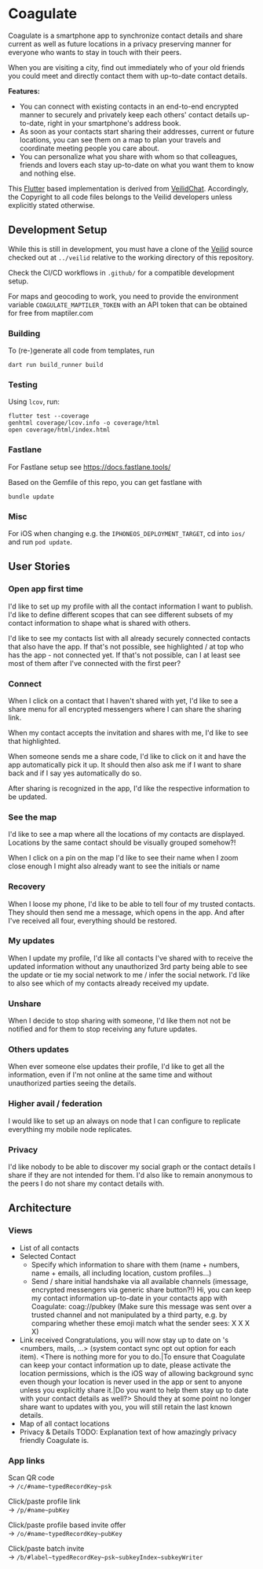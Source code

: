 # Coagulate

Coagulate is a smartphone app to synchronize contact details and share current as well as future locations in a privacy preserving manner for everyone who wants to stay in touch with their peers.

When you are visiting a city, find out immediately who of your old friends you could meet and directly contact them with up-to-date contact details.

**Features:**
- You can connect with existing contacts in an end-to-end encrypted manner to securely and privately keep each others' contact details up-to-date, right in your smartphone's address book.
- As soon as your contacts start sharing their addresses, current or future locations, you can see them on a map to plan your travels and coordinate meeting people you care about.
- You can personalize what you share with whom so that colleagues, friends and lovers each stay up-to-date on what you want them to know and nothing else.

This [Flutter](flutter.dev) based implementation is derived from [VeilidChat](https://gitlab.com/veilid/veilidchat/).
Accordingly, the Copyright to all code files belongs to the Veilid developers unless explicitly stated otherwise.

## Development Setup

While this is still in development, you must have a clone of the [Veilid](https://gitlab.com/veilid/veilid/) source checked out at `../veilid` relative to the working directory of this repository.

Check the CI/CD workflows in `.github/` for a compatible development setup.

For maps and geocoding to work, you need to provide the environment variable `COAGULATE_MAPTILER_TOKEN` with an API token that can be obtained for free from maptiler.com

### Building

To (re-)generate all code from templates, run
```
dart run build_runner build
```

### Testing

Using `lcov`, run:
```
flutter test --coverage
genhtml coverage/lcov.info -o coverage/html
open coverage/html/index.html

```

### Fastlane

For Fastlane setup see https://docs.fastlane.tools/

Based on the Gemfile of this repo, you can get fastlane with
```
bundle update
```

### Misc

For iOS when changing e.g. the `IPHONEOS_DEPLOYMENT_TARGET`, cd into `ios/` and run `pod update`.

## User Stories

### Open app first time

I'd like to set up my profile with all the contact information I want to publish.
I'd like to define different scopes that can see different subsets of my contact information to shape what is shared with others.

I'd like to see my contacts list with all already securely connected contacts that also have the app.
If that's not possible, see highlighted / at top who has the app - not connected yet.
If that's not possible, can I at least see most of them after I've connected with the first peer?

### Connect

When I click on a contact that I haven't shared with yet, I'd like to see a share menu for all encrypted messengers where I can share the sharing link.

When my contact accepts the invitation and shares with me, I'd like to see that highlighted.

When someone sends me a share code, I'd like to click on it and have the app automatically pick it up. It should then also ask me if I want to share back and if I say yes automatically do so.

After sharing is recognized in the app, I'd like the respective information to be updated.

### See the map

I'd like to see a map where all the locations of my contacts are displayed.
Locations by the same contact should be visually grouped somehow?!

When I click on a pin on the map I'd like to see their name
when I zoom close enough I might also already want to see the initials or name

### Recovery

When I loose my phone, I'd like to be able to tell four of my trusted contacts.
They should then send me a message, which opens in the app. And after I've received all four, everything should be restored.

### My updates

When I update my profile, I'd like all contacts I've shared with to receive the updated information without any unauthorized 3rd party being able to see the update or tie my social network to me / infer the social network.
I'd like to also see which of my contacts already received my update.

### Unshare

When I decide to stop sharing with someone, I'd like them not not be notified and for them to stop receiving any future updates.

### Others updates

When ever someone else updates their profile, I'd like to get all the information, even if I'm not online at the same time and without unauthorized parties seeing the details.

### Higher avail / federation

I would like to set up an always on node that I can configure to replicate everything my mobile node replicates.

### Privacy

I'd like nobody to be able to discover my social graph or the contact details I share if they are not intended for them.
I'd also like to remain anonymous to the peers I do not share my contact details with.

## Architecture

### Views
- List of all contacts
- Selected Contact
  - Specify which information to share with them (name + numbers, name + emails, all including location, custom profiles...)
  - Send / share initial handshake via all available channels (imessage, encrypted messengers via generic share button?!)
    Hi, you can keep my contact information up-to-date in your contacts app with Coagulate: coag://pubkey (Make sure this message was sent over a trusted channel and not manipulated by a third party, e.g. by comparing whether these emoji match what the sender sees: X X X X)
- Link received
  Congratulations, you will now stay up to date on <NAME>'s <numbers, mails, ...> (system contact sync opt out option for each item). <There is nothing more for you to do.|To ensure that Coagulate can keep your contact information up to date, please activate the location permissions, which is the iOS way of allowing background sync even though your location is never used in the app or sent to anyone unless you explicitly share it.|Do you want to help them stay up to date with your contact details as well?> Should they at some point no longer share want to updates with you, you will still retain the last known details.
- Map of all contact locations
- Privacy & Details
  TODO: Explanation text of how amazingly privacy friendly Coagulate is.

### App links

Scan QR code  
-> `/c/#name~typedRecordKey~psk`

Click/paste profile link  
-> `/p/#name~pubKey`

Click/paste profile based invite offer  
-> `/o/#name~typedRecordKey~pubKey`

Click/paste batch invite  
-> `/b/#label~typedRecordKey~psk~subkeyIndex~subkeyWriter`
